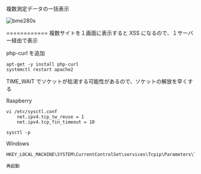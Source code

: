 複数測定データの一括表示

![bme280s](https://user-images.githubusercontent.com/76575923/117416611-80ec1000-af54-11eb-8b99-8afdcc651b9d.png)

============
複数サイトを１画面に表示すると XSS になるので、１サーバー経由で表示

php-curl を追加
```
apt-get -y install php-curl
systemctl restart apache2
```

TIME_WAIT でソケットが枯渇する可能性があるので、ソケットの解放を早くする

Raspberry<br/>
```
vi /etc/sysctl.conf
	net.ipv4.tcp_tw_reuse = 1
	net.ipv4.tcp_fin_timeout = 10
  
sysctl -p 
```

Windows
```
HKEY_LOCAL_MACHINE\SYSTEM\CurrentControlSet\services\Tcpip\Parameters\TcpTimedWaitDelay=dword:0000000a

再起動
```
